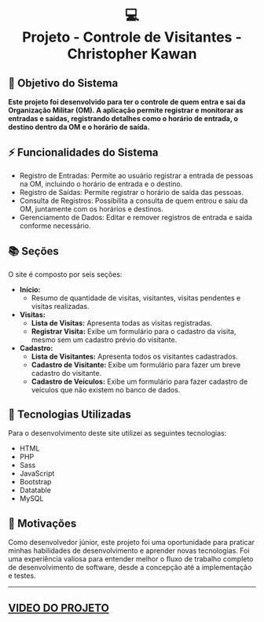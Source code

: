 <h1 align="center">
  💻<br>Projeto - Controle de Visitantes - Christopher Kawan
</h1>

## 🎯 Objetivo do Sistema

**Este projeto foi desenvolvido para ter o controle de quem entra e sai da Organização Militar (OM). A aplicação permite registrar e monitorar as entradas e saídas, registrando detalhes como o horário de entrada, o destino dentro da OM e o horário de saída.**

## ⚡ Funcionalidades do Sistema

- Registro de Entradas: Permite ao usuário registrar a entrada de pessoas na OM, incluindo o horário de entrada e o destino.
- Registro de Saídas: Permite registrar o horário de saída das pessoas.
- Consulta de Registros: Possibilita a consulta de quem entrou e saiu da OM, juntamente com os horários e destinos.
- Gerenciamento de Dados: Editar e remover registros de entrada e saída conforme necessário.

## 📚 Seções

O site é composto por seis seções:

- **Início:**
  - Resumo de quantidade de visitas, visitantes, visitas pendentes e visitas realizadas.
- **Visitas:**
  - **Lista de Visitas:** Apresenta todas as visitas registradas.
  - **Registrar Visita:** Exibe um formulário para o cadastro da visita, mesmo sem um cadastro prévio do visitante.
- **Cadastro:**
  - **Lista de Visitantes:** Apresenta todos os visitantes cadastrados.
  - **Cadastro de Visitante:** Exibe um formulário para fazer um breve cadastro do visitante.
  - **Cadastro de Veículos:** Exibe um formulário para fazer cadastro de veículos que não existem no banco de dados.

## 💼 Tecnologias Utilizadas

Para o desenvolvimento deste site utilizei as seguintes tecnologias:

- HTML
- PHP
- Sass
- JavaScript
- Bootstrap
- Datatable
- MySQL

## 🚀 Motivações

Como desenvolvedor júnior, este projeto foi uma oportunidade para praticar minhas habilidades de desenvolvimento e aprender novas tecnologias. Foi uma experiência valiosa para entender melhor o fluxo de trabalho completo de desenvolvimento de software, desde a concepção até a implementação e testes.

---

## <a href="https://drive.google.com/file/d/10C8b3vhSLloeq9pLRqBp5caiIHTCPK4i/view?usp=sharing" rel="noopener" target="_blank">VIDEO DO PROJETO</a>
